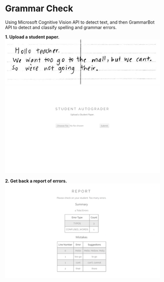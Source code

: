 # Grammar Check

Using Microsoft Cognitive Vision API to detect text, and then GrammarBot API to detect and classify spelling and grammar errors.   

**1. Upload a student paper.**
![](static/output.png)
![](markdown_images/0.png) 

**2. Get back a report of errors.**
![](markdown_images/1.png) 
